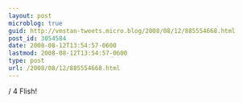 ```yaml
---
layout: post
microblog: true
guid: http://vmstan-tweets.micro.blog/2008/08/12/885554668.html
post_id: 3054584
date: 2008-08-12T13:54:57-0600
lastmod: 2008-08-12T13:54:57-0600
type: post
url: /2008/08/12/885554668.html
---
```

/ 4 Flish!
